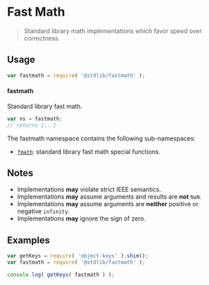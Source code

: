 <!--

@license Apache-2.0

Copyright (c) 2018 The Stdlib Authors.

Licensed under the Apache License, Version 2.0 (the "License");
you may not use this file except in compliance with the License.
You may obtain a copy of the License at

   http://www.apache.org/licenses/LICENSE-2.0

Unless required by applicable law or agreed to in writing, software
distributed under the License is distributed on an "AS IS" BASIS,
WITHOUT WARRANTIES OR CONDITIONS OF ANY KIND, either express or implied.
See the License for the specific language governing permissions and
limitations under the License.

-->

# Fast Math

> Standard library math implementations which favor speed over correctness.

<section class="usage">

## Usage

```javascript
var fastmath = require( '@stdlib/fastmath' );
```

#### fastmath

Standard library fast math.

```javascript
var ns = fastmath;
// returns {...}
```

The fastmath namespace contains the following sub-namespaces:

<!-- <toc pattern="*"> -->

<div class="namespace-toc">

-   <span class="signature">[`fmath`][@stdlib/fastmath/special]</span><span class="delimiter">: </span><span class="description">standard library fast math special functions.</span>

</div>

<!-- </toc> -->

</section>

<!-- /.usage -->

<!-- Package notes. Make sure to keep an empty line after the `section` element and another before the `/section` close. -->

<section class="notes">

## Notes

-   Implementations **may** violate strict IEEE semantics.
-   Implementations **may** assume arguments and results are **not** `NaN`.
-   Implementations **may** assume arguments are **neither** positive or negative `infinity`.
-   Implementations **may** ignore the sign of zero. 

</section>

<!-- /.notes -->

<section class="examples">

## Examples

<!-- TODO: better examples -->

<!-- eslint no-undef: "error" -->

```javascript
var getKeys = require( 'object-keys' ).shim();
var fastmath = require( '@stdlib/fastmath' );

console.log( getKeys( fastmath ) );
```

</section>

<!-- /.examples -->

<section class="links">

<!-- <toc-links> -->

[@stdlib/fastmath/special]: https://github.com/stdlib-js/stdlib/tree/develop/lib/node_modules/%40stdlib/fastmath/special

<!-- </toc-links> -->

</section>

<!-- /.links -->
